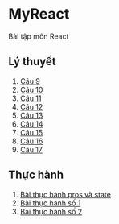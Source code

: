 # MyReact
Bài tập môn React
## Lý thuyết
1. [Câu 9](https://codepen.io/TranDangHai/pen/MWXevjd)
2. [Câu 10](https://codepen.io/TranDangHai/pen/abKZyVN)
3. [Câu 11](https://codepen.io/TranDangHai/pen/gOKmyRb)
4. [Câu 12](https://codepen.io/TranDangHai/pen/xxzaedd)
5. [Câu 13](https://codepen.io/TranDangHai/pen/ZERKeMr)
6. [Câu 14](https://codepen.io/TranDangHai/pen/wvXdJOo)
7. [Câu 15](https://codepen.io/TranDangHai/pen/zYaEpYG)
8. [Câu 16](https://codepen.io/TranDangHai/pen/jOKvRaO)
9. [Câu 17](https://codepen.io/TranDangHai/pen/YzvOMEv)
## Thực hành
1. [Bài thực hành pros và state]()
2. [Bài thực hành số 1]()
3. [Bài thực hành số 2]()
